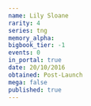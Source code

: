 ```yaml
---
name: Lily Sloane
rarity: 4
series: tng
memory_alpha:
bigbook_tier: -1
events: 0
in_portal: true
date: 20/10/2016
obtained: Post-Launch
mega: false
published: true
---
```



